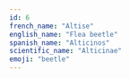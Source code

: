 ```yaml
---
id: 6
french_name: "Altise"
english_name: "Flea beetle"
spanish_name: "Alticinos"
scientific_name: "Alticinae"
emoji: "beetle"
---
```

